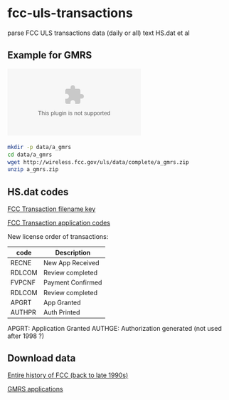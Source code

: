 # fcc-uls-transactions
parse FCC ULS transactions data (daily or all) text HS.dat et al

## Example for GMRS

![GMRS histogram](data/gmrs.eps)

```sh
mkdir -p data/a_gmrs
cd data/a_gmrs
wget http://wireless.fcc.gov/uls/data/complete/a_gmrs.zip
unzip a_gmrs.zip
```

## HS.dat codes
[FCC Transaction filename key](http://wireless.fcc.gov/uls/documentation/pa_intro24.pdf)

[FCC Transaction application codes](http://wireless.fcc.gov/uls/releases/d992205c.pdf)

New license order of transactions:

code | Description
------|-------------------
RECNE  |   New App Received
RDLCOM  |  Review completed
FVPCNF  |  Payment Confirmed
RDLCOM |   Review completed
APGRT   |  App Granted
AUTHPR   | Auth Printed


APGRT: Application Granted
AUTHGE: Authorization generated (not used after 1998 ?)


## Download data

[Entire history of FCC (back to late 1990s)](http://wireless.fcc.gov/uls/index.htm?job=transaction&page=weekly)

[GMRS applications](http://wireless.fcc.gov/uls/data/complete/a_gmrs.zip)
